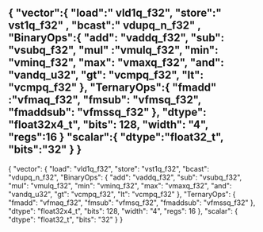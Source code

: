   { "vector":{
    "load":" vld1q_f32",
      "store":" vst1q_f32"    ,
      "bcast":" vdupq_n_f32"   ,
      "BinaryOps":{
                "add": "vaddq_f32", 
                "sub": "vsubq_f32", 
                "mul" :"vmulq_f32", 
                "min": "vminq_f32",
                "max": "vmaxq_f32",
                "and": "vandq_u32",
                "gt": "vcmpq_f32",
                "lt": "vcmpq_f32"
                },
      "TernaryOps":{
      "fmadd" :"vfmaq_f32", 
      "fmsub": "vfmsq_f32",
      "fmaddsub": "vfmssq_f32"
      },
      "dtype": "float32x4_t",
      "bits": 128,
      "width": "4",
      "regs":16
    }
    "scalar":{
        "dtype":"float32_t",
        "bits":"32"
    }
    }
---
{
"vector": {
  "load": "vld1q_f32",
  "store": "vst1q_f32",
  "bcast": "vdupq_n_f32",
  "BinaryOps": {
    "add": "vaddq_f32",
    "sub": "vsubq_f32",
    "mul": "vmulq_f32",
    "min": "vminq_f32",
    "max": "vmaxq_f32",
    "and": "vandq_u32",
    "gt": "vcmpq_f32",
    "lt": "vcmpq_f32"
  },
  "TernaryOps": {
    "fmadd": "vfmaq_f32",
    "fmsub": "vfmsq_f32",
    "fmaddsub": "vfmssq_f32"
  },
  "dtype": "float32x4_t",
  "bits": 128,
  "width": "4",
  "regs": 16
},
"scalar": {
  "dtype": "float32_t",
  "bits": "32"
}
}

